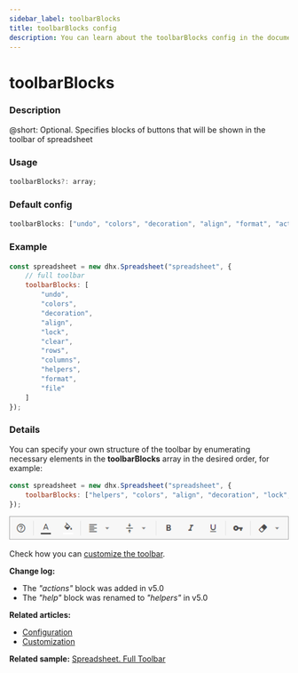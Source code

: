 ```yaml
---
sidebar_label: toolbarBlocks
title: toolbarBlocks config
description: You can learn about the toolbarBlocks config in the documentation of the DHTMLX JavaScript Spreadsheet library. Browse developer guides and API reference, try out code examples and live demos, and download a free 30-day evaluation version of DHTMLX Spreadsheet.
---
```


# toolbarBlocks

### Description

@short: Optional. Specifies blocks of buttons that will be shown in the toolbar of spreadsheet

### Usage

~~~jsx
toolbarBlocks?: array;
~~~

### Default config

~~~jsx
toolbarBlocks: ["undo", "colors", "decoration", "align", "format", "actions", "helpers"]
~~~

### Example

~~~jsx {3-15}
const spreadsheet = new dhx.Spreadsheet("spreadsheet", {
    // full toolbar
    toolbarBlocks: [
        "undo",
        "colors",
        "decoration",
        "align",
        "lock",
        "clear",
        "rows",
        "columns",
        "helpers",
        "format",
        "file"
    ]
});
~~~

### Details

You can specify your own structure of the toolbar by enumerating necessary elements in the **toolbarBlocks** array in the desired order, for example:

~~~jsx {2}
const spreadsheet = new dhx.Spreadsheet("spreadsheet", {
    toolbarBlocks: ["helpers", "colors", "align", "decoration", "lock", "clear"]
});
~~~

![Custom toolbar](../assets/custom_toolbar.png)

Check how you can [customize the toolbar](customization.md/#toolbar).

**Change log:**
- The *"actions"* block was added in v5.0
- The *"help"* block was renamed to *"helpers"* in v5.0

**Related articles:**
- [Configuration](configuration.md#toolbar)
- [Customization](customization.md)

**Related sample:** [Spreadsheet. Full Toolbar](https://snippet.dhtmlx.com/kpm017nx)